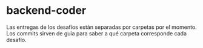 ﻿# backend-coder

Las entregas de los desafíos están separadas por carpetas por el momento. Los commits sirven de guia para saber a qué carpeta corresponde cada desafío.
